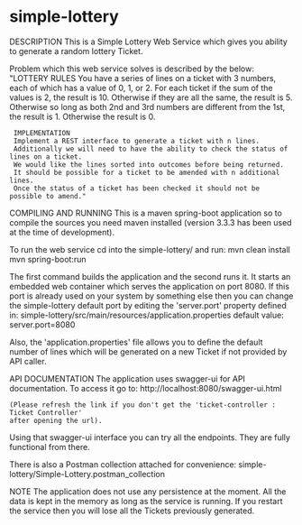 # simple-lottery

DESCRIPTION
This is a Simple Lottery Web Service which gives you ability to generate a random lottery Ticket.

Problem which this web service solves is described by the below:
    "LOTTERY RULES
     You have a series of lines on a ticket with 3 numbers, each of which has a value of 0, 1, or 2.
     For each ticket if the sum of the values is 2, the result is 10. Otherwise if they are all the same, the result is 5.
     Otherwise so long as both 2nd and 3rd numbers are different from the 1st, the result is 1. Otherwise the result is 0.

     IMPLEMENTATION
     Implement a REST interface to generate a ticket with n lines.
     Additionally we will need to have the ability to check the status of lines on a ticket.
     We would like the lines sorted into outcomes before being returned.
     It should be possible for a ticket to be amended with n additional lines.
     Once the status of a ticket has been checked it should not be possible to amend."


COMPILING AND RUNNING
This is a maven spring-boot application so to compile the sources you need maven installed
(version 3.3.3 has been used at the time of development).

To run the web service cd into the simple-lottery/ and run:
    mvn clean install
    mvn spring-boot:run

The first command builds the application and the second runs it. It starts an embedded web container which serves the
application on port 8080. If this port is already used on your system by something else then you can change the
simple-lottery default port by editing the 'server.port' property defined in:
    simple-lottery/src/main/resources/application.properties
default value:
    server.port=8080

Also, the 'application.properties' file allows you to define the default number of lines which will be generated on a new Ticket
if not provided by API caller.


API DOCUMENTATION
The application uses swagger-ui for API documentation. To access it go to:
    http://localhost:8080/swagger-ui.html

    (Please refresh the link if you don't get the 'ticket-controller : Ticket Controller'
    after opening the url).

Using that swagger-ui interface you can try all the endpoints. They are fully functional from there.

There is also a Postman collection attached for convenience:
    simple-lottery/Simple-Lottery.postman_collection

NOTE
The application does not use any persistence at the moment. All the data is kept in the memory as long as the service is running.
If you restart the service then you will lose all the Tickets previously generated.
